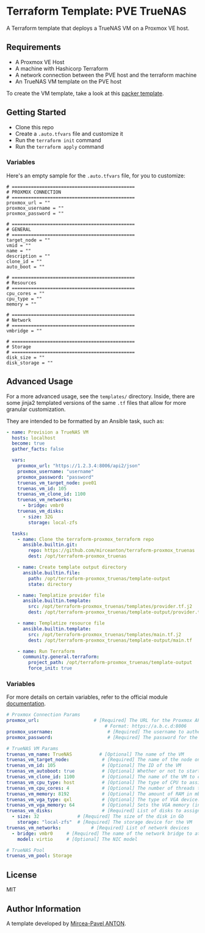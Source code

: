 # Terraform Template: PVE TrueNAS

A Terraform template that deploys a TrueNAS VM on a Proxmox VE host.

## Requirements

- A Proxmox VE Host
- A machine with Hashicorp Terraform
- A network connection between the PVE host and the terraform machine
- An TrueNAS VM template on the PVE host

To create the VM template, take a look at this [packer template](https://github.com/mirceanton/packer-proxmox_truenas).

## Getting Started

- Clone this repo
- Create a `.auto.tfvars` file and customize it
- Run the `terraform init` command
- Run the `terraform apply` command

### Variables

Here's an empty sample for the `.auto.tfvars` file, for you to customize:

``` hcl
# =============================================
# PROXMOX CONNECTION
# =============================================
proxmox_url = ""
proxmox_username = ""
proxmox_password = ""

# =============================================
# GENERAL
# =============================================
target_node = ""
vmid = ""
name = ""
description = ""
clone_id = ""
auto_boot = ""

# =============================================
# Resources
# =============================================
cpu_cores = ""
cpu_type = ""
memory = ""

# =============================================
# Network
# =============================================
vmbridge = ""

# =============================================
# Storage
# =============================================
disk_size = ""
disk_storage = ""
```

## Advanced Usage

For a more advanced usage, see the `templates/` directory. Inside, there are some jinja2 templated versions of the same `.tf` files that allow for more granular customization.

They are intended to be formatted by an Ansible task, such as:

``` yml
- name: Provision a TrueNAS VM
  hosts: localhost
  become: true
  gather_facts: false

  vars:
    proxmox_url: "https://1.2.3.4:8006/api2/json"
    proxmox_username: "username"
    proxmox_password: "password"
    truenas_vm_target_node: pve01
    truenas_vm_id: 105
    truenas_vm_clone_id: 1100
    truenas_vm_networks:
      - bridge: vmbr0
    truenas_vm_disks:
      - size: 32G
        storage: local-zfs

  tasks:
    - name: Clone the terraform-proxmox_terraform repo
      ansible.builtin.git:
        repo: https://github.com/mirceanton/terraform-proxmox_truenas
        dest: /opt/terraform-proxmox_truenas

    - name: Create template output directory
      ansible.builtin.file:
        path: /opt/terraform-proxmox_truenas/template-output
        state: directory

    - name: Templatize provider file
      ansible.builtin.template:
        src: /opt/terraform-proxmox_truenas/templates/provider.tf.j2
        dest: /opt/terraform-proxmox_truenas/template-output/provider.tf

    - name: Templatize resource file
      ansible.builtin.template:
        src: /opt/terraform-proxmox_truenas/templates/main.tf.j2
        dest: /opt/terraform-proxmox_truenas/template-output/main.tf

    - name: Run Terraform
      community.general.terraform:
        project_path: /opt/terraform-proxmox_truenas/template-output
        force_init: true
```

### Variables

For more details on certain variables, refer to the official module [documentation](https://registry.terraform.io/providers/Telmate/proxmox/latest/docs/resources/vm_qemu).

``` yml
# Proxmox Connection Params
proxmox_url:                    # [Required] The URL for the Proxmox API endpoint
                                    # Format: https://a.b.c.d:8006
proxmox_username:                    # [Required] The username to authenticate
proxmox_password:                    # [Required] The password for the given username

# TrueNAS VM Params
truenas_vm_name: TrueNAS          # [Optional] The name of the VM
truenas_vm_target_node:            # [Required] The name of the node on which to deploy the VM
truenas_vm_id: 105                 # [Optional] The ID of the VM
truenas_vm_autoboot: true          # [Optional] Whether or not to start the VM on boot
truenas_vm_clone_id: 1100          # [Optional] The name of the VM to clone
truenas_vm_cpu_type: host          # [Optional] The type of CPU to assign to the VM
truenas_vm_cpu_cores: 4            # [Optional] The number of threads to assign to the VM
truenas_vm_memory: 8192            # [Optional] The amount of RAM in mb to assign to the VM
truenas_vm_vga_type: qxl           # [Optional] The type of VGA device. 
truenas_vm_vga_memory: 64          # [Optional] Sets the VGA memory (in MiB). Has no effect with serial display type.
truenas_vm_disks:                  # [Required] List of disks to assign to the VM 
  - size: 32              # [Required] The size of the disk in Gb
    storage: "local-zfs"  # [Required] The storage device for the VM
truenas_vm_networks:           # [Required] List of network devices
  - bridge: vmbr0     # [Required] The name of the network bridge to attach to. (vmbr0, vmbr1 etc)
    model: virtio     # [Optional] The NIC model

# TrueNAS Pool
truenas_vm_pool: Storage
```

## License

MIT

## Author Information

A template developed by [Mircea-Pavel ANTON](https://www.mirceanton.com).
